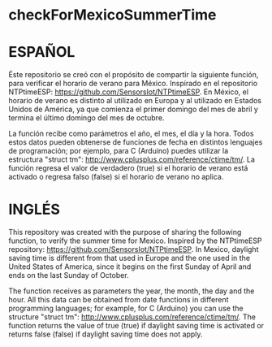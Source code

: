 # checkForMexicoSummerTime

# ESPAÑOL
Éste repositorio se creó con el propósito de compartir la siguiente función, para verificar el horario de verano para México.
Inspirado en el repositorio NTPtimeESP: https://github.com/SensorsIot/NTPtimeESP.
En México, el horario de verano es distinto al utilizado en Europa y al utilizado en Estados Unidos de América, ya que comienza el primer domingo del mes de abril y termina el último domingo del mes de octubre.

La función recibe como parámetros el año, el mes, el día y la hora. Todos estos datos pueden obtenerse de funciones de fecha en distintos lenguajes de programación; por ejemplo, para C   (Arduino) puedes utilizar la estructura "struct tm": http://www.cplusplus.com/reference/ctime/tm/.
La función regresa el valor de verdadero (true) si el horario de verano está activado o regresa falso (false) si el horario de verano no aplica.

# INGLÉS
This repository was created with the purpose of sharing the following function, to verify the summer time for Mexico.
Inspired by the NTPtimeESP repository: https://github.com/SensorsIot/NTPtimeESP.
In Mexico, daylight saving time is different from that used in Europe and the one used in the United States of America, since it begins on the first Sunday of April and ends on the last Sunday of October.

The function receives as parameters the year, the month, the day and the hour. All this data can be obtained from date functions in different programming languages; for example, for C (Arduino) you can use the structure "struct tm": http://www.cplusplus.com/reference/ctime/tm/.
The function returns the value of true (true) if daylight saving time is activated or returns false (false) if daylight saving time does not apply.
